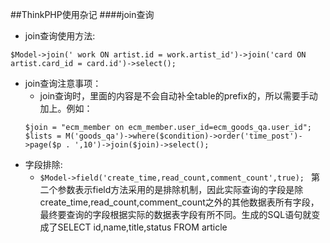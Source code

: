 ##ThinkPHP使用杂记
####join查询
- join查询使用方法:
```
$Model->join(' work ON artist.id = work.artist_id')->join('card ON artist.card_id = card.id')->select();
```
- join查询注意事项：
  - join查询时，里面的内容是不会自动补全table的prefix的，所以需要手动加上。例如：
  ```
  $join = "ecm_member on ecm_member.user_id=ecm_goods_qa.user_id";
  $lists = M('goods_qa')->where($condition)->order('time_post')->page($p . ',10')->join($join)->select();
  ```
- 字段排除:
	- ```$Model->field('create_time,read_count,comment_count',true); ```
    第二个参数表示field方法采用的是排除机制，因此实际查询的字段是除create_time,read_count,comment_count之外的其他数据表所有字段，最终要查询的字段根据实际的数据表字段有所不同。生成的SQL语句就变成了SELECT id,name,title,status FROM article